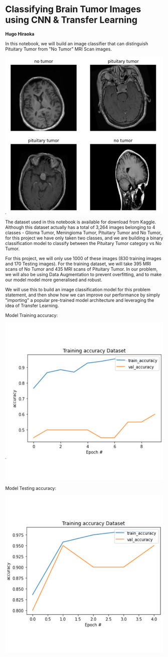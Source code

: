 # Classifying Brain Tumor Images using CNN & Transfer Learning
**Hugo Hiraoka**

In this notebook, we will build an image classifier that can distinguish Pituitary Tumor from "No Tumor" MRI Scan images.

![Brain Tumor](assets/images/brain-tumor1.jpg)


The dataset used in this notebook is available for download from Kaggle.
Although this dataset actually has a total of 3,264 images belonging to 4 classes - Glioma Tumor, Meningioma Tumor, Pituitary Tumor and No Tumor, for this project we have only taken two classes, 
and we are building a binary classification model to classify between the Pituitary Tumor category vs No Tumor.

For this project, we will only use 1000 of these images (830 training images and 170 Testing images). For the training dataset, we will take 395 MRI scans of No Tumor and 435 MRI scans of Pituitary Tumor.
In our problem, we will also be using Data Augmentation to prevent overfitting, and to make our model model more generalised and robust.

We will use this to build an image classification model for this problem statement, and then show how we can improve our performance by simply "importing" a popular pre-trained model 
architecture and leveraging the idea of Transfer Learning.

Model Training accuracy:

![Brain Tumor](assets/images/brain-tumor2.jpg)


Model Testing accuracy:

![Brain Tumor](assets/images/brain-tumor3.jpg)
